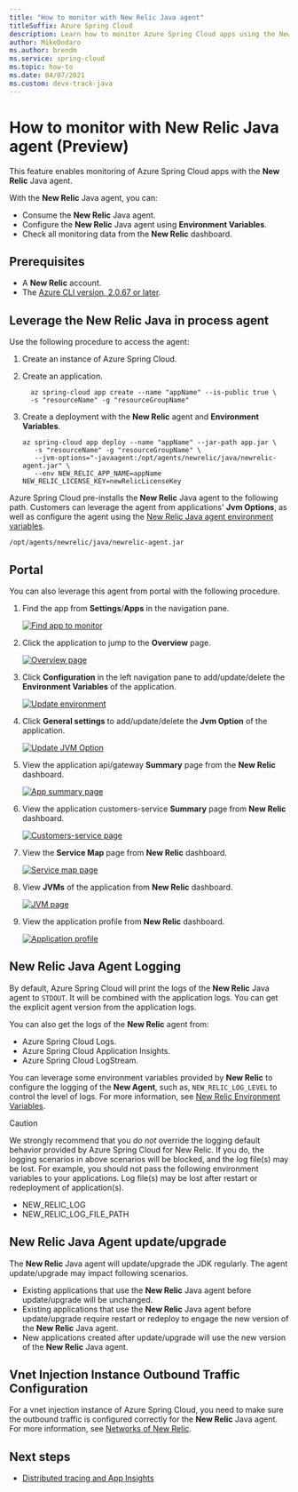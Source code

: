 ```yaml
---
title: "How to monitor with New Relic Java agent"
titleSuffix: Azure Spring Cloud
description: Learn how to monitor Azure Spring Cloud apps using the New Relic Java agent.
author: MikeDodaro
ms.author: brendm
ms.service: spring-cloud
ms.topic: how-to
ms.date: 04/07/2021
ms.custom: devx-track-java
---
```


# How to monitor with New Relic Java agent (Preview)

This feature enables monitoring of Azure Spring Cloud apps with the **New Relic** Java agent.

With the **New Relic** Java agent, you can:
* Consume the **New Relic** Java agent.
* Configure the **New Relic** Java agent using **Environment Variables**.
* Check all monitoring data from the **New Relic** dashboard.

## Prerequisites

* A **New Relic** account.
* The [Azure CLI version, 2.0.67 or later](/cli/azure/install-azure-cli).

## Leverage the New Relic Java in process agent

Use the following procedure to access the agent:

1. Create an instance of Azure Spring Cloud.

2. Create an application.

    ```shell
      az spring-cloud app create --name "appName" --is-public true \
      -s "resourceName" -g "resourceGroupName"
    ```

3. Create a deployment with the **New Relic** agent and **Environment Variables**.

    ```shell
    az spring-cloud app deploy --name "appName" --jar-path app.jar \
       -s "resourceName" -g "resourceGroupName" \
       --jvm-options="-javaagent:/opt/agents/newrelic/java/newrelic-agent.jar" \
       --env NEW_RELIC_APP_NAME=appName NEW_RELIC_LICENSE_KEY=newRelicLicenseKey
    ```

  Azure Spring Cloud pre-installs the **New Relic** Java agent to the following path. Customers can leverage the agent from applications' **Jvm Options**, as well as configure the agent using the [New Relic Java agent environment variables](https://docs.newrelic.com/docs/agents/java-agent/configuration/java-agent-configuration-config-file/#Environment_Variables).

  ```shell
  /opt/agents/newrelic/java/newrelic-agent.jar
  ```

## Portal

You can also leverage this agent from portal with the following procedure. 

1. Find the app from **Settings**/**Apps** in the navigation pane.

   [ ![Find app to monitor](media/new-relic-monitoring/find-app.png) ](media/new-relic-monitoring/find-app.png)

2. Click the application to jump to the **Overview** page.

   [ ![Overview page](media/new-relic-monitoring/overview-page.png) ](media/new-relic-monitoring/overview-page.png)

3. Click **Configuration** in the left navigation pane to add/update/delete the **Environment Variables** of the application.

   [ ![Update environment](media/new-relic-monitoring/configurations-update-environment.png) ](media/new-relic-monitoring/configurations-update-environment.png)

4. Click **General settings** to add/update/delete the **Jvm Option** of the application.

   [ ![Update JVM Option](media/new-relic-monitoring/update-jvm-option.png) ](media/new-relic-monitoring/update-jvm-option.png)

5. View the application api/gateway **Summary** page from the **New Relic** dashboard.

   [ ![App summary page](media/new-relic-monitoring/app-summary-page.png) ](media/new-relic-monitoring/app-summary-page.png)

6. View the application customers-service **Summary** page from **New Relic** dashboard.
 
   [ ![Customers-service page](media/new-relic-monitoring/customers-service.png) ](media/new-relic-monitoring/customers-service.png)  

7. View the **Service Map** page from **New Relic** dashboard.  

   [ ![Service map page](media/new-relic-monitoring/service-map.png) ](media/new-relic-monitoring/service-map.png) 

8. View **JVMs** of the application from **New Relic** dashboard.

   [ ![JVM page](media/new-relic-monitoring/jvm-page.png) ](media/new-relic-monitoring/jvm-page.png) 

9. View the application profile from **New Relic** dashboard.

   [ ![Application profile](media/new-relic-monitoring/profile-app.png) ](media/new-relic-monitoring/profile-app.png) 

## New Relic Java Agent Logging

By default, Azure Spring Cloud will print the logs of the **New Relic** Java agent to `STDOUT`. It will be combined with the application logs. You can get the explicit agent version from the application logs.

You can also get the logs of the **New Relic** agent from:

* Azure Spring Cloud Logs.
* Azure Spring Cloud Application Insights.
* Azure Spring Cloud LogStream.

You can leverage some environment variables provided by **New Relic** to configure the logging of the **New Agent**, such as, `NEW_RELIC_LOG_LEVEL` to control the level of logs. For more information, see [New Relic Environment Variables](https://docs.newrelic.com/docs/agents/java-agent/configuration/java-agent-configuration-config-file/#Environment_Variables).

> [!CAUTION]
> We strongly recommend that you *do not* override the logging default behavior provided by Azure Spring Cloud for New Relic. If you do, the logging scenarios in above scenarios will be blocked, and the log file(s) may be lost. For example, you should not pass the following environment variables to your applications. Log file(s) may be lost after restart or redeployment of application(s).
>
> * NEW_RELIC_LOG
> * NEW_RELIC_LOG_FILE_PATH

## New Relic Java Agent update/upgrade

The **New Relic** Java agent will update/upgrade the JDK regularly. The agent update/upgrade may impact following scenarios.

* Existing applications that use the **New Relic** Java agent before update/upgrade will be unchanged.
* Existing applications that use the **New Relic** Java agent before update/upgrade require restart or redeploy to engage the new version of the **New Relic** Java agent.
* New applications created after update/upgrade will use the new version of the **New Relic** Java agent.

## Vnet Injection Instance Outbound Traffic Configuration

For a vnet injection instance of Azure Spring Cloud, you need to make sure the outbound traffic is configured correctly for the **New Relic** Java agent. For more information, see [Networks of New Relic](https://docs.newrelic.com/docs/using-new-relic/cross-product-functions/install-configure/networks/#agents).

## Next steps
*  [Distributed tracing and App Insights](how-to-distributed-tracing.md)